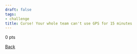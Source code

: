 ```yaml
---
draft: false
tags:
- challenge
title: Curse! Your whole team can't use GPS for 15 minutes
---
```

0 pts

[Back](https://shadybraden.com/jetlag) 
